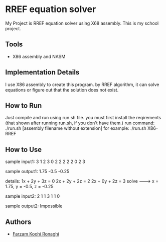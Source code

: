 
# RREF equation solver

My Project is RREF equation solver using X68 assembly. This is my school project.


## Tools
- X86 assembly and NASM


## Implementation Details

I use X86 assembly to create this program.
by RREF algorithm, it can solve equations or figure out that the solution does not exist.

## How to Run

Just compile and run using run.sh file. you must first install the reqirements (that shown after running run.sh, if you don't have them.)
run command:
./run.sh [assembly filename without extension]
for example:
./run.sh X86-RREF

## How to Use

sample input1:
3
1 2 3 0
2 2 2 2
2 0 2 3

sample output1:
1.75 -0.5 -0.25

details:
1x + 2y + 3z = 0
2x + 2y + 2z = 2
2x + 0y + 2z = 3
solve --->
x = 1.75, y = -0.5, z = -0.25

sample input2:
2
1 1 3
1 1 0

sample output2:
Impossible

## Authors
- [Farzam Koohi Ronaghi](https://github.com/FKR1383)

